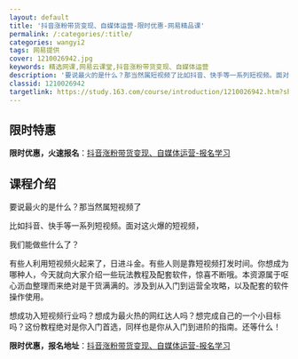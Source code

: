 ```yaml
---
layout: default
title: '抖音涨粉带货变现、自媒体运营-限时优惠-网易精品课'
permalink: /:categories/:title/
categories: wangyi2
tags: 网易提供
cover: 1210026942.jpg
keywords: 精选网课,网易云课堂,抖音涨粉带货变现、自媒体运营
description: '要说最火的是什么？那当然属短视频了比如抖音、快手等一系列短视频。面对这火爆的短视频，我们能做些什么了？有些人利用短视频火'
classid: 1210026942
targetlink: https://study.163.com/course/introduction/1210026942.htm?share=1&shareId=1025206652&utm_campaign=share&utm_medium=iphoneShare&utm_source=&utm_u=1025206652
---
```


## 限时特惠

**限时优惠，火速报名**：[抖音涨粉带货变现、自媒体运营-报名学习](https://study.163.com/course/introduction/1210026942.htm?share=1&shareId=1025206652&utm_campaign=share&utm_medium=iphoneShare&utm_source=&utm_u=1025206652)

## 课程介绍

要说最火的是什么？那当然属短视频了

比如抖音、快手等一系列短视频。面对这火爆的短视频，

我们能做些什么了？

有些人利用短视频火起来了，日进斗金。有些人则是靠短视频打发时间。你想成为哪种人，今天就向大家介绍一些玩法教程及配套软件，惊喜不断哦。本资源属于呕心沥血整理而来绝对是干货满满的。涉及到从入门到运营全攻略，以及配套的软件操作使用。



想成功入短视频行业吗？想成为最火热的网红达人吗？想完成自己的一个小目标吗？这份教程绝对是你入门首选，同样也是你从入门到进阶的指南。还等什么！

**限时优惠，报名地址**：[抖音涨粉带货变现、自媒体运营-报名学习](https://study.163.com/course/introduction/1210026942.htm?share=1&shareId=1025206652&utm_campaign=share&utm_medium=iphoneShare&utm_source=&utm_u=1025206652)

